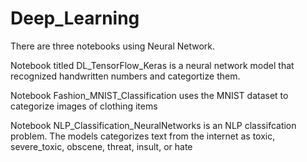 # Deep_Learning
 There are three notebooks using Neural Network.


 Notebook titled DL_TensorFlow_Keras is a neural network model that recognized handwritten numbers and categortize them.


 Notebook Fashion_MNIST_Classification uses the MNIST dataset to categorize images of clothing items


 Notebook NLP_Classification_NeuralNetworks is an NLP classifcation problem. The models categorizes text from the internet as toxic, severe_toxic, obscene, threat,  insult, or hate
